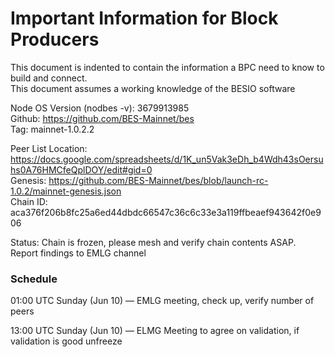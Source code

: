 <h1>Important Information for Block Producers</h1>

This document is indented to contain the information a BPC need to know to build and connect.   
This document assumes a working knowledge of the BESIO software

Node OS Version (nodbes -v):   3679913985  
Github: https://github.com/BES-Mainnet/bes  
Tag:  mainnet-1.0.2.2  


Peer List Location:  https://docs.google.com/spreadsheets/d/1K_un5Vak3eDh_b4Wdh43sOersuhs0A76HMCfeQplDOY/edit#gid=0  
Genesis:  https://github.com/BES-Mainnet/bes/blob/launch-rc-1.0.2/mainnet-genesis.json  
Chain ID: aca376f206b8fc25a6ed44dbdc66547c36c6c33e3a119ffbeaef943642f0e906

Status: Chain is frozen, please mesh and verify chain contents ASAP.  Report findings to EMLG channel

<h3>Schedule</h3>   
01:00 UTC Sunday (Jun 10) — EMLG meeting, check up, verify number of peers  

13:00 UTC  Sunday (Jun 10) — ELMG Meeting to agree on validation, if validation is good unfreeze
